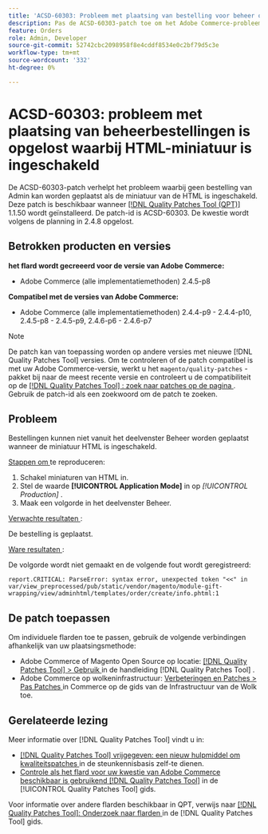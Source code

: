 ```yaml
---
title: 'ACSD-60303: Probleem met plaatsing van bestelling voor beheer opgelost met ingeschakelde miniatuur van HTML'
description: Pas de ACSD-60303-patch toe om het Adobe Commerce-probleem op te lossen, waarbij een bestelling van Admin niet kan worden geplaatst als HTML minificatie is ingeschakeld.
feature: Orders
role: Admin, Developer
source-git-commit: 52742cbc2098958f8e4cddf8534e0c2bf79d5c3e
workflow-type: tm+mt
source-wordcount: '332'
ht-degree: 0%

---
```


# ACSD-60303: probleem met plaatsing van beheerbestellingen is opgelost waarbij HTML-miniatuur is ingeschakeld

De ACSD-60303-patch verhelpt het probleem waarbij geen bestelling van Admin kan worden geplaatst als de miniatuur van de HTML is ingeschakeld. Deze patch is beschikbaar wanneer [[!DNL Quality Patches Tool (QPT)] ](https://experienceleague.adobe.com/en/docs/commerce-knowledge-base/kb/announcements/commerce-announcements/magento-quality-patches-released-new-tool-to-self-serve-quality-patches) 1.1.50 wordt geïnstalleerd. De patch-id is ACSD-60303. De kwestie wordt volgens de planning in 2.4.8 opgelost.

## Betrokken producten en versies

**het flard wordt gecreeerd voor de versie van Adobe Commerce:**

* Adobe Commerce (alle implementatiemethoden) 2.4.5-p8

**Compatibel met de versies van Adobe Commerce:**

* Adobe Commerce (alle implementatiemethoden) 2.4.4-p9 - 2.4.4-p10, 2.4.5-p8 - 2.4.5-p9, 2.4.6-p6 - 2.4.6-p7

>[!NOTE]
>
>De patch kan van toepassing worden op andere versies met nieuwe [!DNL Quality Patches Tool] versies. Om te controleren of de patch compatibel is met uw Adobe Commerce-versie, werkt u het `magento/quality-patches` -pakket bij naar de meest recente versie en controleert u de compatibiliteit op de [[!DNL Quality Patches Tool] : zoek naar patches op de pagina ](https://experienceleague.adobe.com/tools/commerce-quality-patches/index.html) . Gebruik de patch-id als een zoekwoord om de patch te zoeken.

## Probleem

Bestellingen kunnen niet vanuit het deelvenster Beheer worden geplaatst wanneer de miniatuur HTML is ingeschakeld.

<u> Stappen om </u> te reproduceren:

1. Schakel miniaturen van HTML in.
1. Stel de waarde **[!UICONTROL Application Mode]** in op *[!UICONTROL Production]* .
1. Maak een volgorde in het deelvenster Beheer.

<u> Verwachte resultaten </u>:

De bestelling is geplaatst.

<u> Ware resultaten </u>:

De volgorde wordt niet gemaakt en de volgende fout wordt geregistreerd:

`report.CRITICAL: ParseError: syntax error, unexpected token "<<" in var/view_preprocessed/pub/static/vendor/magento/module-gift-wrapping/view/adminhtml/templates/order/create/info.phtml:1`

## De patch toepassen

Om individuele flarden toe te passen, gebruik de volgende verbindingen afhankelijk van uw plaatsingsmethode:

* Adobe Commerce of Magento Open Source op locatie: [[!DNL Quality Patches Tool]  > Gebruik ](https://experienceleague.adobe.com/docs/commerce-operations/tools/quality-patches-tool/usage.html) in de handleiding [!DNL Quality Patches Tool] .
* Adobe Commerce op wolkeninfrastructuur: [ Verbeteringen en Patches > Pas Patches ](https://experienceleague.adobe.com/docs/commerce-cloud-service/user-guide/develop/upgrade/apply-patches.html) in Commerce op de gids van de Infrastructuur van de Wolk toe.

## Gerelateerde lezing

Meer informatie over [!DNL Quality Patches Tool] vindt u in:

* [[!DNL Quality Patches Tool]  vrijgegeven: een nieuw hulpmiddel om kwaliteitspatches ](https://experienceleague.adobe.com/en/docs/commerce-knowledge-base/kb/announcements/commerce-announcements/magento-quality-patches-released-new-tool-to-self-serve-quality-patches) in de steunkennisbasis zelf-te dienen.
* [ Controle als het flard voor uw kwestie van Adobe Commerce beschikbaar is gebruikend  [!DNL Quality Patches Tool]](/help/tools/quality-patches-tool/patches-available-in-qpt/check-patch-for-magento-issue-with-magento-quality-patches.md) in de [!UICONTROL Quality Patches Tool] gids.


Voor informatie over andere flarden beschikbaar in QPT, verwijs naar [[!DNL Quality Patches Tool]: Onderzoek naar flarden ](https://experienceleague.adobe.com/tools/commerce-quality-patches/index.html) in de [!DNL Quality Patches Tool] gids.
